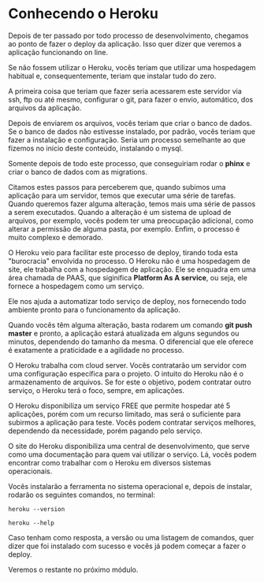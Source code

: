 # Conhecendo o Heroku

Depois de ter passado por todo processo de desenvolvimento, chegamos ao ponto de fazer o deploy da aplicação. Isso quer dizer que veremos a aplicação funcionando on line.

Se não fossem utilizar o Heroku, vocês teriam que utilizar uma hospedagem habitual e, consequentemente, teriam que instalar tudo do zero.

A primeira coisa que teriam que fazer seria acessarem este servidor via ssh, ftp ou até mesmo, configurar o git, para fazer o envio, automático, dos arquivos da aplicação. 

Depois de enviarem os arquivos, vocês teriam que criar o banco de dados. Se o banco de dados não estivesse instalado, por padrão, vocês teriam que fazer a instalação e configuração. Seria um processo semelhante ao que fizemos no início deste conteúdo, instalando o mysql.

Somente depois de todo este processo, que conseguiriam rodar o **phinx** e criar o banco de dados com as migrations.

Citamos estes passos para perceberem que, quando subimos uma aplicação para um servidor, temos que executar uma série de tarefas. Quando queremos fazer alguma alteração, temos mais uma série de passos a serem executados. Quando a alteração é um sistema de upload de arquivos, por exemplo, vocês podem ter uma preocupação adicional, como alterar a permissão de alguma pasta, por exemplo. Enfim, o processo é muito complexo e demorado.

O Heroku veio para facilitar este processo de deploy, tirando toda esta "burocracia" envolvida no processo. O Heroku não é uma hospedagem de site, ele trabalha com a hospedagem de aplicação. Ele se enquadra em uma área chamada de PAAS, que siginifica **Platform As A service**, ou seja, ele fornece a hospedagem como um serviço.

Ele nos ajuda a automatizar todo serviço de deploy, nos fornecendo todo ambiente pronto para o funcionamento da aplicação.

Quando vocês têm alguma alteração, basta rodarem um comando **git push master** e pronto, a aplicação estará atualizada em alguns segundos ou minutos, dependendo do tamanho da mesma. O diferencial que ele oferece é exatamente a praticidade e a agilidade no processo.

O Heroku trabalha com cloud server. Vocês contratarão um servidor com uma configuração específica para o projeto. O intuito do Heroku não é o armazenamento de arquivos. Se for este o objetivo, podem contratar outro serviço, o Heroku terá o foco, sempre, em aplicações.

O Heroku disponibiliza um serviço FREE que permite hospedar até 5 aplicações, porém com um recurso limitado, mas será o suficiente para subirmos a aplicação para teste. Vocês podem contratar serviços melhores, dependendo da necessidade, porém pagando pelo serviço.

O site do Heroku disponibiliza uma central de desenvolvimento, que serve como uma documentação para quem vai utilizar o serviço. Lá, vocês podem encontrar como trabalhar com o Heroku em diversos sistemas operacionais.

Vocês instalarão a ferramenta no sistema operacional e, depois de instalar, rodarão os seguintes comandos, no terminal:

`heroku --version`

`heroku --help`

Caso tenham como resposta, a versão ou uma listagem de comandos, quer dizer que foi instalado com sucesso e vocês já podem começar a fazer o deploy.

Veremos o restante no próximo módulo.